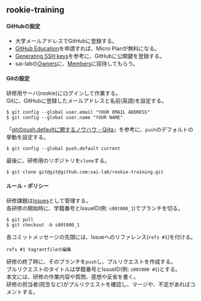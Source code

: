 ## rookie-training

#### GitHubの設定

  - 大学メールアドレスでGitHubに登録する。
  - [GitHub Education](https://education.github.com)を申請すれば、Micro Planが無料になる。
  - [Generating SSH keys](https://help.github.com/articles/generating-ssh-keys/)を参考に、GitHubに公開鍵を登録する。
  - sai-labの[Owners](https://github.com/orgs/sai-lab/teams/owners)に、[Members](https://github.com/orgs/sai-lab/teams/members)に招待してもらう。

#### Gitの設定

研修用サーバ(rookie)にログインして作業する。  
Gitに、GitHubに登録したメールアドレスと名前(英語)を設定する。

    $ git config --global user.email "YOUR EMAIL ADDRESS"
    $ git config --global user.name "YOUR NAME"

「[gitのpush.defaultに関するノウハウ - Qiita](http://qiita.com/awakia/items/6aaea1ffecba725be601)」を参考に、`push`のデフォルトの挙動を設定する。

    $ git config --global push.default current

最後に、研修用のリポジトリを`clone`する。

    $ git clone git@git@github.com:sai-lab/rookie-training.git

#### ルール・ポリシー

研修課題は[Issues](https://github.com/sai-lab/rookie-training/issues)として管理する。  
各研修の開始時に、学籍番号とIssueID(例: `s00t000_1`)でブランチを切る。

    $ git pull
    $ git checkout -b s00t000_1

各コミットメッセージの先頭には、Issueへのリファレンス(`refs #1`)を付ける。

    refs #1 Vagrantfileの編集

研修の終了時に、そのブランチを`push`し、プルリクエストを作成する。  
プルリクエストのタイトルは学籍番号とIssueID(例: `s00t000 #1`)とする。  
本文には、研修の作業内容や質問、感想や反省を書く。  
研修の担当者(院生など)がプルリクエストを確認し、マージや、不足があればコメントする。
